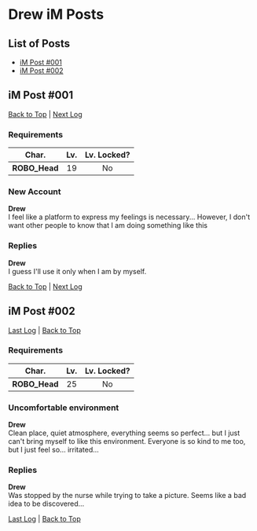 # Drew iM Posts
## List of Posts
- [iM Post #001](#im-post-001)
- [iM Post #002](#im-post-002)

## iM Post #001

[Back to Top](#list-of-posts) | [Next Log](#im-post-002)

### Requirements
|    Char.    |Lv.|Lv. Locked?|
|-------------|:-:|:---------:|
|**ROBO_Head**|19 |    No     |

### New Account
**Drew**  
I feel like a platform to express my feelings is necessary... However, I don't want other people to know that I am doing something like this
### Replies
**Drew**  
I guess I'll use it only when I am by myself.


[Back to Top](#list-of-posts) | [Next Log](#im-post-002)

## iM Post #002

[Last Log](#im-post-001) | [Back to Top](#list-of-posts)

### Requirements
|    Char.    |Lv.|Lv. Locked?|
|-------------|:-:|:---------:|
|**ROBO_Head**|25 |    No     |

### Uncomfortable environment
**Drew**  
Clean place, quiet atmosphere, everything seems so perfect... but I just can't bring myself to like this environment. Everyone is so kind to me too, but I just feel so... irritated...
### Replies
**Drew**  
Was stopped by the nurse while trying to take a picture. Seems like a bad idea to be discovered...


[Last Log](#im-post-001) | [Back to Top](#list-of-posts)

